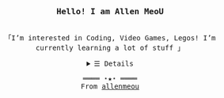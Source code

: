 
<h3 align="center"><samp>Hello! I am <b> Allen MeoU</b></samp></h3>
<p align="center"><br>
  <samp>
    「I’m interested in Coding, Video Games, Legos!
I’m currently learning a lot of stuff 」<br>
  </samp>
</p>
<details align="center">
   <summary> <samp>&#9776; Details</samp></summary>
   <p align="center">
      
   

  <img src="https://github-readme-stats.vercel.app/api/top-langs/?username=allenmeou&theme=darcula&layout=compact&langs_count=6"> 
  <br>
  
 <a href="https://github.com/allenmeou?tab=followers" target="_blank"><img alt="Updates" src="https://img.shields.io/badge/--000000?style=flat-square&logo=RSS&logoColor=white"></a>
 [![Facebook Badge](https://img.shields.io/badge/Facebook-Profile-informational?style=flat&logo=facebookr&logoColor=white&color=1CA2F1)](https://facebook.com/allenmeou)
[![Twitter Badge](https://img.shields.io/badge/Twitter-Profile-informational?style=flat&logo=twitter&logoColor=white&color=1CA2F1)](https://twitter.com/realallenmeou)
[![LinkedIn Badge](https://img.shields.io/badge/LinkedIn-Profile-informational?style=flat&logo=linkedin&logoColor=white&color=0D76A8)](https://www.linkedin.com/in/allenmeou/)
     <a href="https://github.com/allenmeou" target="_blank"><img alt="allenmeou" src="https://badges.pufler.dev/visits/allenmeou/allenmeou?logo=GitHub&label=visits&color=success&logoColor=white&style=flat-square"/></a>
     <a href="https://github.com/allenmeou/allenmeou" target="_blank"><img alt="GitHub hits" src="https://img.shields.io/github/last-commit/allenmeou/allenmeou?label=profile%20updated&style=flat-square"></a> 
     <br>
  ![](https://quotes-github-readme.vercel.app/api?type=horizontal&theme=radical)
     
  </samp>
  </p>
</details>
<!-- <br> -->
<samp>
  <p align="center">
    ════ ⋆★⋆ ════<br>
    From <a href="https://github.com/allenmeou/allenmeou">allenmeou</a>
  </p>
</samp>
